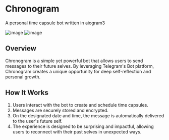 # Chronogram
A personal time capsule bot written in aiogram3

![image](https://img.shields.io/badge/Python-FFD43B?style=for-the-badge&logo=python&logoColor=blue)
![image](https://img.shields.io/badge/PostgreSQL-316192?style=for-the-badge&logo=postgresql&logoColor=white)

## Overview

Chronogram is a simple yet powerful bot that allows users to send messages to their future selves. By leveraging Telegram's Bot platform, Chronogram creates a unique opportunity for deep self-reflection and personal growth.



## How It Works

1. Users interact with the bot to create and schedule time capsules.
2. Messages are securely stored and encrypted.
3. On the designated date and time, the message is automatically delivered to the user's future self.
4. The experience is designed to be surprising and impactful, allowing users to reconnect with their past selves in unexpected ways.
